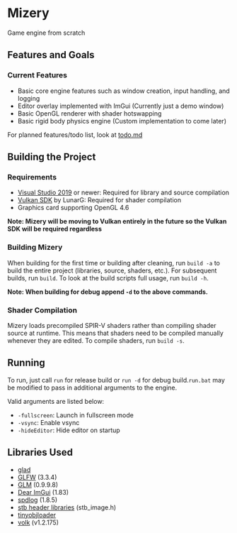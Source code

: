 # Mizery

Game engine from scratch

## Features and Goals

### Current Features
- Basic core engine features such as window creation, input handling, and logging
- Editor overlay implemented with ImGui (Currently just a demo window)
- Basic OpenGL renderer with shader hotswapping
- Basic rigid body physics engine (Custom implementation to come later)

For planned features/todo list, look at [todo.md](todo.md)

## Building the Project

### Requirements
- [Visual Studio 2019](https://visualstudio.microsoft.com/) or newer: Required for library and source compilation
- [Vulkan SDK](https://vulkan.lunarg.com/) by LunarG: Required for shader compilation
- Graphics card supporting OpenGL 4.6

**Note: Mizery will be moving to Vulkan entirely in the future so the Vulkan SDK will be required regardless**

### Building Mizery
When building for the first time or building after cleaning, run `build -a` to build the entire project (libraries, source, shaders, etc.). For subsequent builds, run `build`. To look at the build scripts full usage, run `build -h`.

**Note: When building for debug append `-d` to the above commands.**

### Shader Compilation
Mizery loads precompiled SPIR-V shaders rather than compiling shader source at runtime. This means that shaders need to be compiled manually whenever they are edited. To compile shaders, run `build -s`.

## Running
To run, just call `run` for release build or `run -d` for debug build.`run.bat` may be modified to pass in additional arguments to the engine.

Valid arguments are listed below:
- `-fullscreen`: Launch in fullscreen mode
- `-vsync`: Enable vsync
- `-hideEditor`: Hide editor on startup

## Libraries Used
- [glad](https://github.com/Dav1dde/glad)
- [GLFW](https://github.com/glfw/glfw) (3.3.4)
- [GLM](https://github.com/g-truc/glm) (0.9.9.8)
- [Dear ImGui](https://github.com/ocornut/imgui) (1.83)
- [spdlog](https://github.com/gabime/spdlog) (1.8.5)
- [stb header libraries](https://github.com/nothings/stb) (stb_image.h)
- [tinyobjloader](https://github.com/tinyobjloader/tinyobjloader)
- [volk](https://github.com/zeux/volk) (v1.2.175)